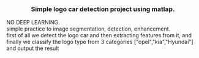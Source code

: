 <h3 align="center"> Simple logo car detection project using matlap.</h3>
NO DEEP LEARNING.<br />
simple practice to image segmentation, detection, enhancement.<br />
first of all we detect the logo car and then extracting features from it, and finally we classify the logo type from 3 categories ["opel","kia","Hyundai"] and output the result<br />
